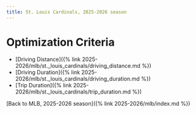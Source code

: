 ```yaml
---
title: St. Louis Cardinals, 2025-2026 season
---
```


# Optimization Criteria
- [Driving Distance]({% link 2025-2026/mlb/st._louis_cardinals/driving_distance.md %})
- [Driving Duration]({% link 2025-2026/mlb/st._louis_cardinals/driving_duration.md %})
- [Trip Duration]({% link 2025-2026/mlb/st._louis_cardinals/trip_duration.md %})

[Back to MLB, 2025-2026 season]({% link 2025-2026/mlb/index.md %})

